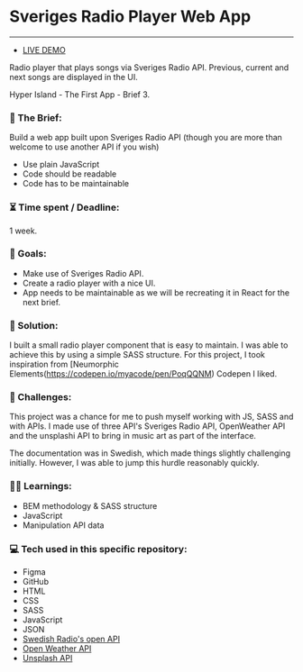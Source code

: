 # Sveriges Radio Player Web App

---

- [LIVE DEMO](https://harry-yates.github.io/radioPlayer/)

Radio player that plays songs via Sveriges Radio API. Previous, current and next songs are displayed in the UI.

Hyper Island - The First App - Brief 3.

### :open_file_folder: The Brief:

Build a web app built upon Sveriges Radio API (though you are more than welcome to use another API if you wish)

- Use plain JavaScript
- Code should be readable
- Code has to be maintainable

### :hourglass_flowing_sand: Time spent / Deadline:

1 week.

### :dart: Goals:

- Make use of Sveriges Radio API.
- Create a radio player with a nice UI.
- App needs to be maintainable as we will be recreating it in React for the next brief.

### :mechanical_arm: Solution:

I built a small radio player component that is easy to maintain. I was able to achieve this by using a simple SASS structure. For this project, I took inspiration from [Neumorphic Elements(https://codepen.io/myacode/pen/PoqQQNM) Codepen I liked.

### :anger: Challenges:

This project was a chance for me to push myself working with JS, SASS and with APIs. I made use of three API's Sveriges Radio API, OpenWeather API and the unsplashi API to bring in music art as part of the interface.

The documentation was in Swedish, which made things slightly challenging initially. However, I was able to jump this hurdle reasonably quickly.

### :man_student: Learnings:

- BEM methodology & SASS structure
- JavaScript
- Manipulation API data

### :computer: Tech used in this specific repository:

- Figma
- GitHub
- HTML
- CSS
- SASS
- JavaScript
- JSON
- [Swedish Radio's open API](https://api.sr.se/api/documentation/v2/index.html)
- [Open Weather API](https://openweathermap.org/api)
- [Unsplash API](https://unsplash.com/developers)
